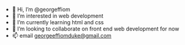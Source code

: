 - 👋 Hi, I’m @georgeffiom
- 👀 I’m interested in web development
- 🌱 I’m currently learning html and css
- 💞️ I’m looking to collaborate on front end web development for now
- 📫 email georgeeffiomduke@gmail.com

<!---
georgeffiom/georgeffiom is a ✨ special ✨ repository because its `README.md` (this file) appears on your GitHub profile.
You can click the Preview link to take a look at your changes.
--->
